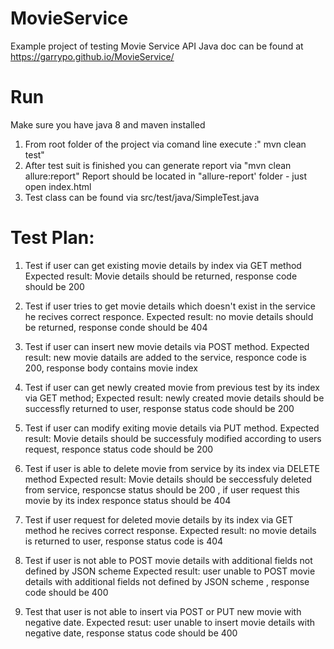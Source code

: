 # MovieService
Example project of testing Movie Service API
Java doc can be found at https://garrypo.github.io/MovieService/
# Run
Make sure you have java 8 and maven installed 
1. From root folder of the project via comand line execute :" mvn clean test"
2. After test suit is finished you can generate report via "mvn clean allure:report"
Report should be located in "allure-report' folder - just open index.html
3. Test class can be found via src/test/java/SimpleTest.java
# Test Plan:
1. Test if user can get existing movie details by index via GET method
  Expected result: Movie details should be returned, response code should be 200
  
2. Test if user tries to get movie details which doesn't exist in the service he recives correct responce.
   Expected result: no movie details should be returned, response conde should be 404
   
3. Test if user can insert new movie details via POST method.
    Expected result: new movie datails are added to the service, responce code is 200, response body contains movie index
    
4. Test if user can get newly created movie from previous test by its index via GET method;
    Expected result: newly created movie details should be successfly returned to user, response status code should be 200
5. Test if user can modify exiting movie details via PUT method.
    Expected result: Movie details should be successfuly modified according to users request, responce status code should be 200
6. Test if user is able to delete movie from service by its index via DELETE method
    Expected result: Movie details should be seccessfuly deleted from service, responcse status should be 200 , if user request this movie by its index responce status should be 404

7. Test if user request for deleted movie details by its index via GET method he recives correct response.
    Expected result: no movie details is returned to user, response status code is 404

8. Test if user is not able to POST movie details with additional fields not defined by JSON scheme 
  Expected result: user unable to POST movie details with additional fields not defined by JSON scheme , response code should be 400

9. Test that user is not able to insert via POST or PUT new movie with negative date.
    Expected resut: user unable to insert movie details with negative date, response status code should be 400 

  
    
